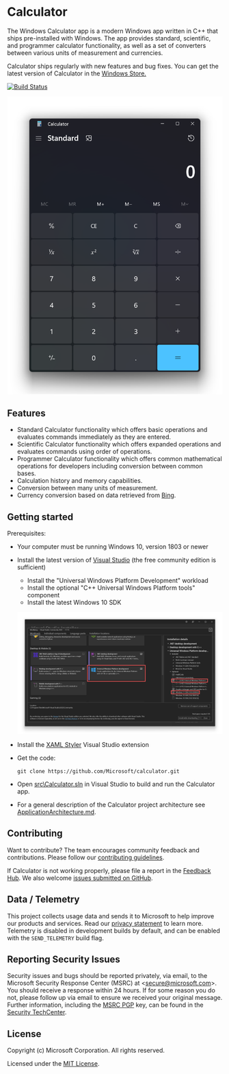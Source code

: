 # Calculator
The Windows Calculator app is a modern Windows app written in C++ that ships pre-installed with Windows.
The app provides standard, scientific, and programmer calculator functionality, as well as a set of converters between various units of measurement and currencies.

Calculator ships regularly with new features and bug fixes. You can get the latest version of Calculator in the [Windows Store.](https://www.microsoft.com/store/apps/9WZDNCRFHVN5)

<!-- TODO: Replace with badge from public pipeline -->
[![Build Status](https://microsoft.visualstudio.com/Apps/_apis/build/status/Utility%20Apps/Calculator-Daily)](https://microsoft.visualstudio.com/Apps/_build?definitionId=3539)

  ![Calculator Screenshot](docs/Images/CalculatorScreenshot.png)

## Features
- Standard Calculator functionality which offers basic operations and evaluates commands immediately as they are entered.
- Scientific Calculator functionality which offers expanded operations and evaluates commands using order of operations.
- Programmer Calculator functionality which offers common mathematical operations for developers including conversion between common bases.
- Calculation history and memory capabilities.
- Conversion between many units of measurement.
- Currency conversion based on data retrieved from [Bing](https://www.bing.com).

## Getting started
Prerequisites:
- Your computer must be running Windows 10, version 1803 or newer
- Install the latest version of [Visual Studio](https://developer.microsoft.com/en-us/windows/downloads) (the free community edition is sufficient)
  - Install the "Universal Windows Platform Development" workload
  - Install the optional "C++ Universal Windows Platform tools" component
  - Install the latest Windows 10 SDK

  ![Visual Studio Installation Screenshot](docs/Images/VSInstallationScreenshot.png)
- Install the [XAML Styler](https://marketplace.visualstudio.com/items?itemName=TeamXavalon.XAMLStyler) Visual Studio extension

- Get the code:
    ```
    git clone https://github.com/Microsoft/calculator.git
    ```

- Open [src\Calculator.sln](/src/Calculator.sln) in Visual Studio to build and run the Calculator app.
- For a general description of the Calculator project architecture see [ApplicationArchitecture.md](docs/ApplicationArchitecture.md).

## Contributing
Want to contribute? The team encourages community feedback and contributions. Please follow our [contributing guidelines](CONTRIBUTING.md).

If Calculator is not working properly, please file a report in the [Feedback Hub](https://insider.windows.com/en-us/fb/?contextid=130).
We also welcome [issues submitted on GitHub](https://github.com/Microsoft/calculator/issues).

## Data / Telemetry
This project collects usage data and sends it to Microsoft to help improve our products and services.
Read our [privacy statement](http://go.microsoft.com/fwlink/?LinkId=521839) to learn more.
Telemetry is disabled in development builds by default, and can be enabled with the `SEND_TELEMETRY`
build flag.

## Reporting Security Issues
Security issues and bugs should be reported privately, via email, to the
Microsoft Security Response Center (MSRC) at <[secure@microsoft.com](mailto:secure@microsoft.com)>.
You should receive a response within 24 hours. If for some reason you do not, please follow up via
email to ensure we received your original message. Further information, including the
[MSRC PGP](https://technet.microsoft.com/en-us/security/dn606155) key, can be found in the
[Security TechCenter](https://technet.microsoft.com/en-us/security/default).

## License
Copyright (c) Microsoft Corporation. All rights reserved.

Licensed under the [MIT License](.\LICENSE).
